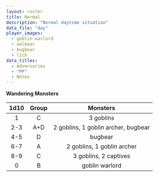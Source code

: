 ```yaml
---
layout: roster
title: Normal
description: "Normal daytime situation"
data_file: "day"
player_images:
  - goblin-warlord
  - owlbear
  - bugbear
  - lich
data_titles:
  - Adversaries
  - "PP"
  - Notes
---
```

**Wandering Monsters**

1d10 | Group | Monsters
:-:|:-:|:-:
1 | C | 3 goblins
2-3 | A+D | 2 goblins, 1 goblin archer, bugbear
4-5 | D | bugbear
6-7 | A | 2 goblins, 1 goblin archer
8-9 | C | 3 goblins, 2 captives
0 | B | goblin warlord
